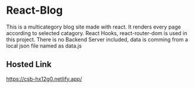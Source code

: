 
# React-Blog

This is a multicategory blog site made with react. It renders every page according to selected catagory. React Hooks, react-router-dom is used in this project. There is no Backend Server included, data is comming from a local json file named as data.js

## Hosted Link

https://csb-hx12g0.netlify.app/



